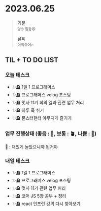 # 2023.06.25

> **기분**  
> `멍🙄` `힘듦😫`
>
> **날씨**  
> `더워죽어🔥`

## TIL + TO DO LIST

### 오늘 테스크

- ✨🪦 1일 1 프로그래머스
- ✨🪦 프로그래머스 velog 포스팅
- ✨🪦 멋사 11기 회의 결과 관련 업무 처리
- ✨🪦 하루 푹 쉬기
- ✨🪦 몬스터헌터 야무지게 즐기기

### 업무 진행상태 (좋음 : 🌾, 보통 : 🪴, 나쁨 : 🌿)

🌿 : 재밌게 놀았으니까 된거야

### 내일 테스크

- ✨🪦 1일 1 프로그래머스
- ✨🪦 프로그래머스 velog 포스팅
- ✨🪦 멋사 11기 관련 업무 처리
- ✨🪦 코어 JS 5장 공부 + 정리
- ✨🪦 react 인프런 강의 다시 찾아보기
